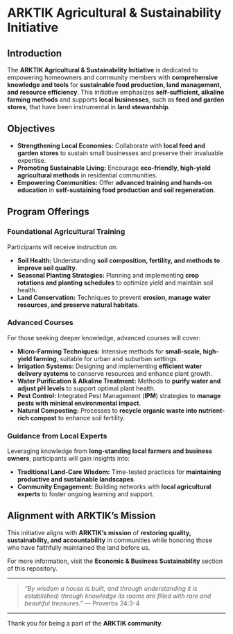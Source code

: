 # **ARKTIK Agricultural & Sustainability Initiative**

## **Introduction**
The **ARKTIK Agricultural & Sustainability Initiative** is dedicated to empowering homeowners and community members with **comprehensive knowledge and tools** for **sustainable food production, land management, and resource efficiency**. This initiative emphasizes **self-sufficient, alkaline farming methods** and supports **local businesses**, such as **feed and garden stores**, that have been instrumental in **land stewardship**.

## **Objectives**
- **Strengthening Local Economies:** Collaborate with **local feed and garden stores** to sustain small businesses and preserve their invaluable expertise.
- **Promoting Sustainable Living:** Encourage **eco-friendly, high-yield agricultural methods** in residential communities.
- **Empowering Communities:** Offer **advanced training and hands-on education** in **self-sustaining food production and soil regeneration**.

## **Program Offerings**

### **Foundational Agricultural Training**
Participants will receive instruction on:
- **Soil Health:** Understanding **soil composition, fertility, and methods to improve soil quality**.
- **Seasonal Planting Strategies:** Planning and implementing **crop rotations and planting schedules** to optimize yield and maintain soil health.
- **Land Conservation:** Techniques to prevent **erosion, manage water resources, and preserve natural habitats**.

### **Advanced Courses**
For those seeking deeper knowledge, advanced courses will cover:
- **Micro-Farming Techniques:** Intensive methods for **small-scale, high-yield farming**, suitable for urban and suburban settings.
- **Irrigation Systems:** Designing and implementing **efficient water delivery systems** to conserve resources and enhance plant growth.
- **Water Purification & Alkaline Treatment:** Methods to **purify water and adjust pH levels** to support optimal plant health.
- **Pest Control:** Integrated Pest Management (**IPM**) strategies to **manage pests with minimal environmental impact**.
- **Natural Composting:** Processes to **recycle organic waste into nutrient-rich compost** to enhance soil fertility.

### **Guidance from Local Experts**
Leveraging knowledge from **long-standing local farmers and business owners**, participants will gain insights into:
- **Traditional Land-Care Wisdom:** Time-tested practices for **maintaining productive and sustainable landscapes**.
- **Community Engagement:** Building networks with **local agricultural experts** to foster ongoing learning and support.

## **Alignment with ARKTIK’s Mission**
This initiative aligns with **ARKTIK’s mission** of **restoring quality, sustainability, and accountability** in communities while honoring those who have faithfully maintained the land before us.

For more information, visit the **Economic & Business Sustainability** section of this repository.

---

> *“By wisdom a house is built, and through understanding it is established; through knowledge its rooms are filled with rare and beautiful treasures.”* — Proverbs 24:3-4

---

Thank you for being a part of the **ARKTIK community**.


